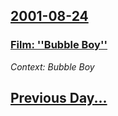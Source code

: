 ## [2001-08-24](/news/2001/08/24/index.md)

### [ Film: ''Bubble Boy''](/news/2001/08/24/film-bubble-boy.md)
_Context: Bubble Boy_

## [Previous Day...](/news/2001/08/23/index.md)

